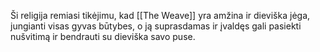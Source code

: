 Ši religija remiasi tikėjimu, kad [[The Weave]] yra amžina ir dieviška jėga, jungianti visas gyvas būtybes, o ją suprasdamas ir įvaldęs gali pasiekti nušvitimą ir bendrauti su dieviška savo puse.